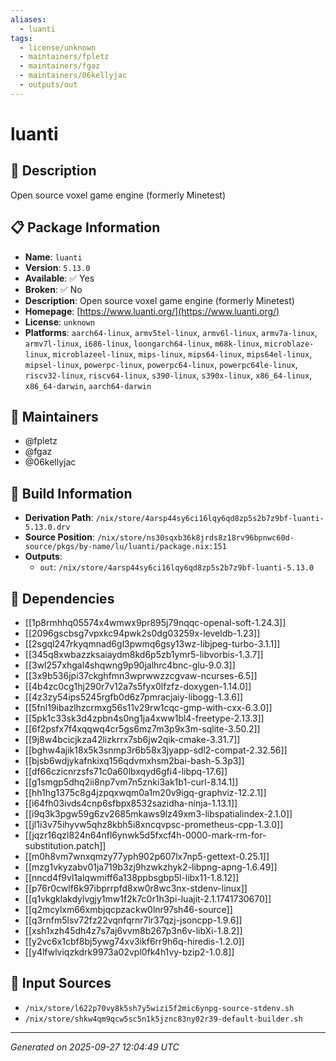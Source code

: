 ```yaml
---
aliases:
  - luanti
tags:
  - license/unknown
  - maintainers/fpletz
  - maintainers/fgaz
  - maintainers/06kellyjac
  - outputs/out
---
```


# luanti

## 📝 Description

Open source voxel game engine (formerly Minetest)

## 📋 Package Information

- **Name**: `luanti`
- **Version**: `5.13.0`
- **Available**: ✅ Yes
- **Broken**: ✅ No
- **Description**: Open source voxel game engine (formerly Minetest)
- **Homepage**: [https://www.luanti.org/](https://www.luanti.org/)
- **License**: `unknown`
- **Platforms**: `aarch64-linux`, `armv5tel-linux`, `armv6l-linux`, `armv7a-linux`, `armv7l-linux`, `i686-linux`, `loongarch64-linux`, `m68k-linux`, `microblaze-linux`, `microblazeel-linux`, `mips-linux`, `mips64-linux`, `mips64el-linux`, `mipsel-linux`, `powerpc-linux`, `powerpc64-linux`, `powerpc64le-linux`, `riscv32-linux`, `riscv64-linux`, `s390-linux`, `s390x-linux`, `x86_64-linux`, `x86_64-darwin`, `aarch64-darwin`
## 👥 Maintainers

- @fpletz
- @fgaz
- @06kellyjac


## 🔧 Build Information

- **Derivation Path**: `/nix/store/4arsp44sy6ci16lqy6qd8zp5s2b7z9bf-luanti-5.13.0.drv`
- **Source Position**: `/nix/store/ns30sqxb36k8jrds8z18rv96bpnwc60d-source/pkgs/by-name/lu/luanti/package.nix:151`
- **Outputs**:
  - `out`:  `/nix/store/4arsp44sy6ci16lqy6qd8zp5s2b7z9bf-luanti-5.13.0`

## 🔗 Dependencies

- [[1p8rmhhq05574x4wmwx9pr895j79nqqc-openal-soft-1.24.3]]
- [[2096gscbsg7vpxkc94pwk2s0dg03259x-leveldb-1.23]]
- [[2sgql247rkyqmnad6gl3pwmq6gsy13wz-libjpeg-turbo-3.1.1]]
- [[345q8xwbazzksaiaydm8kd6p5zb1ymr5-libvorbis-1.3.7]]
- [[3wl257xhgal4shqwng9p90jalhrc4bnc-glu-9.0.3]]
- [[3x9b536jpi37ckghfmn3wprwwzzcgvaw-ncurses-6.5]]
- [[4b4zc0cg1hj290r7v12a7s5fyx0lfzfz-doxygen-1.14.0]]
- [[4z3zy54ips5245rgfb0d6z7pmracjaiy-libogg-1.3.6]]
- [[5fnl19ibazlhzcrmxg56s11v29rw1cqc-gmp-with-cxx-6.3.0]]
- [[5pk1c33sk3d4zpbn4s0ng1ja4xww1bl4-freetype-2.13.3]]
- [[6f2psfx7f4xqqwq4cr5gs6mz7m3p9x3m-sqlite-3.50.2]]
- [[9j8w4bcicjkza42lizkrrx7sb6jw2qik-cmake-3.31.7]]
- [[bghw4ajik18x5k3snmp3r6b58x3jyapp-sdl2-compat-2.32.56]]
- [[bjsb6wdjykafnkixq156qdvmxhsm2bai-bash-5.3p3]]
- [[df66czicnrzsfs71c0a60lbxqyd6gfi4-libpq-17.6]]
- [[g1smgp5dhq2ii8np7vm7n5znki3ak1b1-curl-8.14.1]]
- [[hh1hg1375c8g4jzpqxwqm0a1m20v9igq-graphviz-12.2.1]]
- [[i64fh03ivds4cnp6sfbpx8532sazidha-ninja-1.13.1]]
- [[i9q3k3pgw59g6zv2685mkaws9lz49xm3-libspatialindex-2.1.0]]
- [[jl1i3v75ihyvw5qhz8kbh5i8xncqvpsc-prometheus-cpp-1.3.0]]
- [[jqzr16qzl824n64nfl6ynwk5d5fxcf4h-0000-mark-rm-for-substitution.patch]]
- [[m0h8vm7wnxqmzy77yph902p607lx7np5-gettext-0.25.1]]
- [[mzg1vkyzabv01ja719b3zj9hzwkzhyk2-libpng-apng-1.6.49]]
- [[nncd4f9vl1alqwmiff6a138ppbsgbp5l-libx11-1.8.12]]
- [[p76r0cwlf6k97ibprrpfd8xw0r8wc3nx-stdenv-linux]]
- [[q1vkgklakdylvgjy1mw1f2k7c0r1h3pi-luajit-2.1.1741730670]]
- [[q2mcylxm66xmbjqcpzackw0lnr97sh46-source]]
- [[q3rnfm5lsv72fz22vqnfqrnr7lr37qzj-jsoncpp-1.9.6]]
- [[xsh1xzh45dh4z7s7aj6vvm8b267p3n6v-libXi-1.8.2]]
- [[y2vc6x1cbf8bj5ywg74xv3ikf6rr9h6q-hiredis-1.2.0]]
- [[y4lfwlviqzkdrk9973a02vpl0fk4h1vy-bzip2-1.0.8]]

## 📁 Input Sources

- `/nix/store/l622p70vy8k5sh7y5wizi5f2mic6ynpg-source-stdenv.sh`
- `/nix/store/shkw4qm9qcw5sc5n1k5jznc83ny02r39-default-builder.sh`

---
*Generated on 2025-09-27 12:04:49 UTC*
